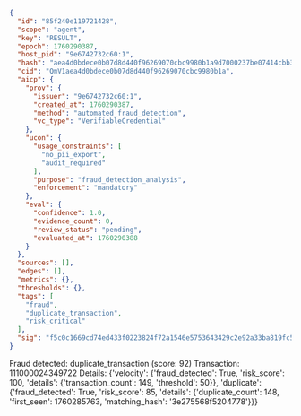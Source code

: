 ```json
{
  "id": "85f240e119721428",
  "scope": "agent",
  "key": "RESULT",
  "epoch": 1760290387,
  "host_pid": "9e6742732c60:1",
  "hash": "aea4d0bdece0b07d8d440f96269070cbc9980b1a9d7000237be07414cbb3ba68",
  "cid": "QmV1aea4d0bdece0b07d8d440f96269070cbc9980b1a",
  "aicp": {
    "prov": {
      "issuer": "9e6742732c60:1",
      "created_at": 1760290387,
      "method": "automated_fraud_detection",
      "vc_type": "VerifiableCredential"
    },
    "ucon": {
      "usage_constraints": [
        "no_pii_export",
        "audit_required"
      ],
      "purpose": "fraud_detection_analysis",
      "enforcement": "mandatory"
    },
    "eval": {
      "confidence": 1.0,
      "evidence_count": 0,
      "review_status": "pending",
      "evaluated_at": 1760290388
    }
  },
  "sources": [],
  "edges": [],
  "metrics": {},
  "thresholds": {},
  "tags": [
    "fraud",
    "duplicate_transaction",
    "risk_critical"
  ],
  "sig": "f5c0c1669cd74ed433f0223824f72a1546e5753643429c2e92a33ba819fc5a1d"
}
```

Fraud detected: duplicate_transaction (score: 92)
Transaction: 111000024349722
Details: {'velocity': {'fraud_detected': True, 'risk_score': 100, 'details': {'transaction_count': 149, 'threshold': 50}}, 'duplicate': {'fraud_detected': True, 'risk_score': 85, 'details': {'duplicate_count': 148, 'first_seen': 1760285763, 'matching_hash': '3e275568f5204778'}}}